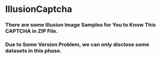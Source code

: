 # IllusionCaptcha

### There are some Illusion Image Samples for You to Know This CAPTCHA in ZIP File.

### Due to Some Version Problem, we can only disclose some datasets in this phase.
